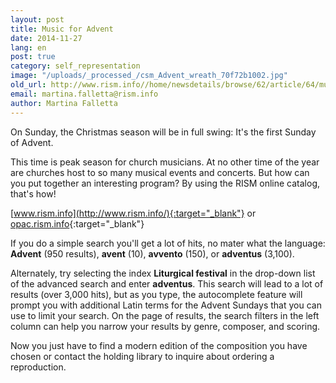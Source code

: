 ```yaml
---
layout: post
title: Music for Advent
date: 2014-11-27
lang: en
post: true
category: self_representation
image: "/uploads/_processed_/csm_Advent_wreath_70f72b1002.jpg"
old_url: http://www.rism.info//home/newsdetails/browse/62/article/64/music-for-advent.html
email: martina.falletta@rism.info
author: Martina Falletta
---
```



On Sunday, the Christmas season will be in full swing: It's the first Sunday of Advent.



This time is peak season for church musicians. At no other time of the year are churches host to so many musical events and concerts. But how can you put together an interesting program? By using the RISM online catalog, that's how!



[www.rism.info](http://www.rism.info/){:target="_blank"} or [opac.rism.info](http://opac.rism.info/){:target="_blank"}



If you do a simple search you'll get a lot of hits, no mater what the language: **Advent** (950 results), **avent** (10), **avvento** (150), or **adventus** (3,100).

Alternately, try selecting the index **Liturgical festival** in the drop-down list of the advanced search and enter **adventus**. This search will lead to a lot of results (over 3,000 hits), but as you type, the autocomplete feature will prompt you with additional Latin terms for the Advent Sundays that you can use to limit your search. On the page of results, the search filters in the left column can help you narrow your results by genre, composer, and scoring.



Now you just have to find a modern edition of the composition you have chosen or contact the holding library to inquire about ordering a reproduction.





<script type="text/javascript">var switchTo5x=true;</script><script type="text/javascript" src="http://w.sharethis.com/button/buttons.js"></script><script type="text/javascript">stLight.options({publisher: "9b601438-1ce1-49d8-bfd7-9cff5df54c17", doNotHash: false, doNotCopy: false, hashAddressBar: false});</script>


